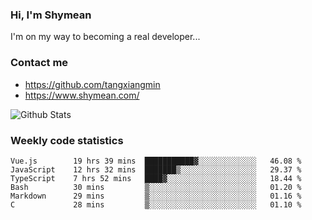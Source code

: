 ### Hi, I'm Shymean

I'm on my way to becoming a real developer...

### Contact me

- <https://github.com/tangxiangmin>
- <https://www.shymean.com/>

![Github Stats](https://github-readme-stats.vercel.app/api?username=tangxiangmin&show_icons=true&theme=dark)


###  Weekly code statistics

<!--START_SECTION:waka-->

```text
Vue.js        19 hrs 39 mins  ███████████▓░░░░░░░░░░░░░   46.08 %
JavaScript    12 hrs 32 mins  ███████▒░░░░░░░░░░░░░░░░░   29.37 %
TypeScript    7 hrs 52 mins   ████▓░░░░░░░░░░░░░░░░░░░░   18.44 %
Bash          30 mins         ▒░░░░░░░░░░░░░░░░░░░░░░░░   01.20 %
Markdown      29 mins         ▒░░░░░░░░░░░░░░░░░░░░░░░░   01.16 %
C             28 mins         ▒░░░░░░░░░░░░░░░░░░░░░░░░   01.10 %
```

<!--END_SECTION:waka-->